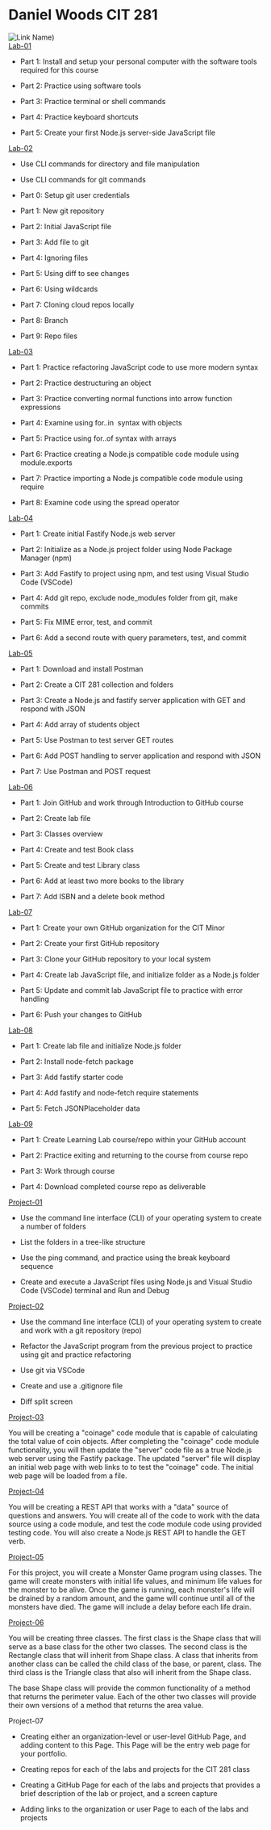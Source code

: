 # Daniel Woods CIT 281
![Link Name](https://unsplash.com/photos/nTRDnDdDYk8))  
[Lab-01](https://github.com/dwoods7/cit281-lab-01) 

-   Part 1: Install and setup your personal computer with the software tools required for this course

-   Part 2: Practice using software tools

-   Part 3: Practice terminal or shell commands

-   Part 4: Practice keyboard shortcuts

-   Part 5: Create your first Node.js server-side JavaScript file

[Lab-02](https://github.com/dwoods7/cit281-lab-02)

-   Use CLI commands for directory and file manipulation

-   Use CLI commands for git commands

-   Part 0: Setup git user credentials

-   Part 1: New git repository

-   Part 2: Initial JavaScript file

-   Part 3: Add file to git

-   Part 4: Ignoring files

-   Part 5: Using diff to see changes

-   Part 6: Using wildcards

-   Part 7: Cloning cloud repos locally

-   Part 8: Branch

-   Part 9: Repo files

[Lab-03](https://github.com/dwoods7/cit281-lab-03)

-   Part 1: Practice refactoring JavaScript code to use more modern syntax

-   Part 2: Practice destructuring an object

-   Part 3: Practice converting normal functions into arrow function expressions

-   Part 4: Examine using for..in  syntax with objects

-   Part 5: Practice using for..of syntax with arrays

-   Part 6: Practice creating a Node.js compatible code module using module.exports

-   Part 7: Practice importing a Node.js compatible code module using require

-   Part 8: Examine code using the spread operator

[Lab-04](https://github.com/dwoods7/cit281-lab-04)

-   Part 1: Create initial Fastify Node.js web server

-   Part 2: Initialize as a Node.js project folder using Node Package Manager (npm)

-   Part 3: Add Fastify to project using npm, and test using Visual Studio Code (VSCode)

-   Part 4: Add git repo, exclude node_modules folder from git, make commits

-   Part 5: Fix MIME error, test, and commit

-   Part 6: Add a second route with query parameters, test, and commit

[Lab-05](https://github.com/dwoods7/cit281-lab-05)

-   Part 1: Download and install Postman

-   Part 2: Create a CIT 281 collection and folders

-   Part 3: Create a Node.js and fastify server application with GET and respond with JSON

-   Part 4: Add array of students object

-   Part 5: Use Postman to test server GET routes

-   Part 6: Add POST handling to server application and respond with JSON

-   Part 7: Use Postman and POST request

[Lab-06](https://github.com/dwoods7/cit281-lab-06)

-   Part 1: Join GitHub and work through Introduction to GitHub course

-   Part 2: Create lab file

-   Part 3: Classes overview

-   Part 4: Create and test Book class

-   Part 5: Create and test Library class

-   Part 6: Add at least two more books to the library

-   Part 7: Add ISBN and a delete book method

[Lab-07](https://github.com/dwoods7/cit281-lab-07)

-   Part 1: Create your own GitHub organization for the CIT Minor

-   Part 2: Create your first GitHub repository

-   Part 3: Clone your GitHub repository to your local system

-   Part 4: Create lab JavaScript file, and initialize folder as a Node.js folder

-   Part 5: Update and commit lab JavaScript file to practice with error handling

-   Part 6: Push your changes to GitHub

[Lab-08](https://github.com/dwoods7/cit281-lab-08)

-   Part 1: Create lab file and initialize Node.js folder

-   Part 2: Install node-fetch package

-   Part 3: Add fastify starter code

-   Part 4: Add fastify and node-fetch require statements

-   Part 5: Fetch JSONPlaceholder data

[Lab-09](https://github.com/dwoods7/cit281-lab-09)

-   Part 1: Create Learning Lab course/repo within your GitHub account

-   Part 2: Practice exiting and returning to the course from course repo

-   Part 3: Work through course

-   Part 4: Download completed course repo as deliverable

[Project-01](https://github.com/dwoods7/cit281-p1)

-   Use the command line interface (CLI) of your operating system to create a number of folders

-   List the folders in a tree-like structure

-   Use the ping command, and practice using the break keyboard sequence

-   Create and execute a JavaScript files using Node.js and Visual Studio Code (VSCode) terminal and Run and Debug

[Project-02](https://github.com/dwoods7/cit281-p2)

-   Use the command line interface (CLI) of your operating system to create and work with a git repository (repo)

-   Refactor the JavaScript program from the previous project to practice using git and practice refactoring

-   Use git via VSCode

-   Create and use a .gitignore file

-   Diff split screen

[Project-03](https://github.com/dwoods7/cit281-p3)

You will be creating a "coinage" code module that is capable of calculating the total value of coin objects. After completing the "coinage" code module functionality, you will then update the "server" code file as a true Node.js web server using the Fastify package. The updated "server" file will display an initial web page with web links to to test the "coinage" code. The initial web page will be loaded from a file.

[Project-04](https://github.com/dwoods7/cit281-p4)

You will be creating a REST API that works with a "data" source of questions and answers. You will create all of the code to work with the data source using a code module, and test the code module code using provided testing code. You will also create a Node.js REST API to handle the GET verb. 

[Project-05](https://github.com/dwoods7/cit281-p5)

For this project, you will create a Monster Game program using classes. The game will create monsters with initial life values, and minimum life values for the monster to be alive. Once the game is running, each monster's life will be drained by a random amount, and the game will continue until all of the monsters have died. The game will include a delay before each life drain.

[Project-06](https://github.com/dwoods7/cit281-p6)

You will be creating three classes. The first class is the Shape class that will serve as a base class for the other two classes. The second class is the Rectangle class that will inherit from Shape class. A class that inherits from another class can be called the child class of the base, or parent, class. The third class is the Triangle class that also will inherit from the Shape class.

The base Shape class will provide the common functionality of a method that returns the perimeter value. Each of the other two classes will provide their own versions of a method that returns the area value.

Project-07

-   Creating either an organization-level or user-level GitHub Page, and adding content to this Page. This Page will be the entry web page for your portfolio.

-   Creating repos for each of the labs and projects for the CIT 281 class

-   Creating a GitHub Page for each of the labs and projects that provides a brief description of the lab or project, and a screen capture

-   Adding links to the organization or user Page to each of the labs and projects

